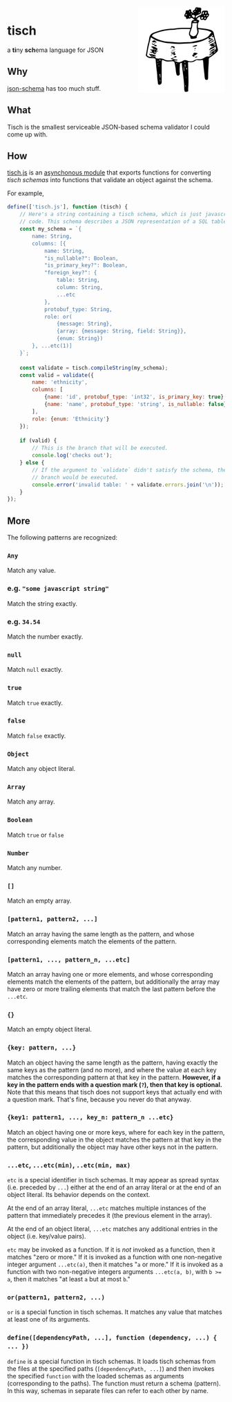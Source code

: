 <img align="right" width="200" src="tisch.svg"/>

tisch
=====
a **ti**ny **sch**ema language for JSON

Why
---
[json-schema][1] has too much stuff.

What
----
Tisch is the smallest serviceable JSON-based schema validator I could come up
with.

How
---
[tisch.js](tisch.js) is an [asynchonous module][2] that exports functions for
converting _tisch schemas_ into functions that validate an object against the
schema.

For example,
```javascript
define(['tisch.js'], function (tisch) {
    // Here's a string containing a tisch schema, which is just javascript
    // code. This schema describes a JSON representation of a SQL table.
    const my_schema = `{
        name: String,
        columns: [{
            name: String,
            "is_nullable?": Boolean,
            "is_primary_key?": Boolean,
            "foreign_key?": {
                table: String,
                column: String,
                ...etc
            },
            protobuf_type: String,
            role: or(
                {message: String},
                {array: {message: String, field: String}},
                {enum: String})
        }, ...etc(1)]
    }`;

    const validate = tisch.compileString(my_schema);
    const valid = validate({
        name: 'ethnicity',
        columns: [
            {name: 'id', protobuf_type: 'int32', is_primary_key: true},
            {name: 'name', protobuf_type: 'string', is_nullable: false},
        ],
        role: {enum: 'Ethnicity'}
    });

    if (valid) {
        // This is the branch that will be executed.
        console.log('checks out');
    } else {
        // If the argument to `validate` didn't satisfy the schema, then this
        // branch would be executed.
        console.error('invalid table: ' + validate.errors.join('\n'));
    }
});
```

More
----
The following patterns are recognized:

### `Any`
Match any value.

### e.g. `"some javascript string"`
Match the string exactly.

### e.g. `34.54`
Match the number exactly.

### `null`
Match `null` exactly.

### `true`
Match `true` exactly.

### `false`
Match `false` exactly.

### `Object`
Match any object literal.

### `Array`
Match any array.

### `Boolean`
Match `true` or `false`

### `Number`
Match any number.

### `[]`
Match an empty array.

### `[pattern1, pattern2, ...]`
Match an array having the same length as the pattern, and whose corresponding
elements match the elements of the pattern.

### `[pattern1, ..., pattern_n, ...etc]`
Match an array having one or more elements, and whose corresponding
elements match the elements of the pattern, but additionally the array may
have zero or more trailing elements that match the last pattern before the
`...etc`.

### `{}`
Match an empty object literal.

### `{key: pattern, ...}`
Match an object having the same length as the pattern, having exactly the same
keys as the pattern (and no more), and where the value at each key matches the
corresponding pattern at that key in the pattern. **However, if a key in the
pattern ends with a question mark (`?`), then that key is optional.** Note that
this means that tisch does not support keys that actually end with a question
mark. That's fine, because you never do that anyway.

### `{key1: pattern1, ..., key_n: pattern_n ...etc}`
Match an object having one or more keys, where for each key in the pattern,
the corresponding value in the object matches the pattern at that key in the
pattern, but additionally the object may have other keys not in the pattern.

### `...etc`, `...etc(min)`, `..etc(min, max)`
`etc` is a special identifier in tisch schemas. It may appear as spread
syntax (i.e. preceded by `...`) either at the end of an array literal or at
the end of an object literal. Its behavior depends on the context.

At the end of an array literal, `...etc` matches multiple instances of the
pattern that immediately precedes it (the previous element in the array).

At the end of an object literal, `...etc` matches any additional entries in
the object (i.e. key/value pairs).

`etc` may be invoked as a function. If it is _not_ invoked as a function, then
it matches "zero or more." If it is invoked as a function with one
non-negative integer argument `...etc(a)`, then it matches "`a` or more." If
it is invoked as a function with two non-negative integers arguments
`...etc(a, b)`, with `b >= a`, then it matches "at least `a` but at most `b`."

### `or(pattern1, pattern2, ...)`
`or` is a special function in tisch schemas. It matches any value that matches
at least one of its arguments.

### `define([dependencyPath, ...], function (dependency, ...) { ... })`
`define` is a special function in tisch schemas. It loads tisch schemas from
the files at the specified paths (`[dependencyPath, ...]`) and then invokes
the specified `function` with the loaded schemas as arguments (corresponding
to the paths). The function must return a schema (pattern). In this way,
schemas in separate files can refer to each other by name.

[1]: https://json-schema.org
[2]: https://github.com/amdjs/amdjs-api/blob/master/AMD.md
